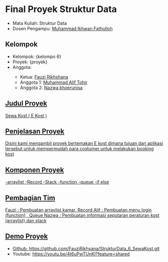 # Final Proyek Struktur Data
<ul>
  <li>Mata Kuliah: Struktur Data</li>
  <li>Dosen Pengampu: <a href="https://github.com/Muhammad-Ikhwan-Fathulloh">Muhammad Ikhwan Fathulloh</a></li>
</ul>

## Kelompok
<ul>
  <li>Kelompok: {kelompo 6}</li>
  <li>Proyek: {proyek}</li>
  <li>Anggota:</li>
  <ul>
    <li>Ketua: <a href="">Fauzi Rikhshana</a></li>
    <li>Anggota 1: <a href="">Muhammad Alif Tohir</a></li>
    <li>Anggota 2: <a href="">Nazwa khoerunisa
  </ul>
</ul>

## Judul Proyek
<p>Sewa Kost ( E Kost ) </p>

## Penjelasan Proyek
<p>Disini kami mengambil proyek bertemakan E kost dimana tujuan dari aplikasi tersebut untuk mempermudah para costumer untuk melakukan booking kost</p>

## Komponen Proyek
<p>
-arraylist
-Record
-Stack
-function
-queue
-if else
</p>

## Pembagian Tim
<p>Fauzi : Pembuatan arraylist kamar, Record
Alif : Pembuatan menu login (function) , Queue
Nazwa : Pembuatan informasi seputaran peraturan kost (arraylist),dan stack</p>

## Demo Proyek
<ul>
  <li>Github: <a href="">https://github.com/FauziRikhsana/StrukturData_6_SewaKost.git</a></li>
  <li>Youtube: <a href="">https://youtu.be/4t6uPwTUnKI?feature=shared</a></li>
</ul>